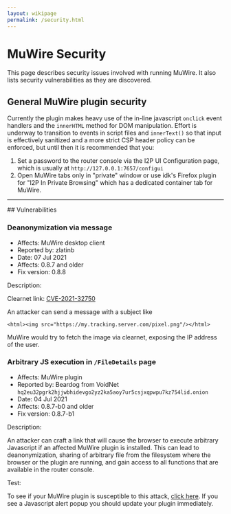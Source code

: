 ```yaml
---
layout: wikipage
permalink: /security.html
---
```

# MuWire Security

This page describes security issues involved with running MuWire.  It also lists security vulnerabilities as they are discovered.

## General MuWire plugin security

Currently the plugin makes heavy use of the in-line javascript `onclick` event handlers and the `innerHTML` method for DOM manipulation. Effort is underway to transition to events in script files and `innerText()` so that input is effectively sanitized and a more strict CSP header policy can be enforced, but until then it is recommended that you:

1. Set a password to the router console via the I2P UI Configuration page, which is usually at `http://127.0.0.1:7657/configui`
2. Open MuWire tabs only in "private" window or use idk's Firefox plugin for "I2P In Private Browsing" which has a dedicated container tab for MuWire.
<hr/>
## Vulnerabilities

### Deanonymization via message

* Affects: MuWire desktop client
* Reported by: zlatinb
* Date: 07 Jul 2021
* Affects: 0.8.7 and older
* Fix version: 0.8.8

Description:

Clearnet link: [CVE-2021-32750](https://cve.mitre.org/cgi-bin/cvename.cgi?name=CVE-2021-32750)

An attacker can send a message with a subject like
```
<html><img src="https://my.tracking.server.com/pixel.png"/></html>
```
MuWire would try to fetch the image via clearnet, exposing the IP address of the user.


### Arbitrary JS execution in `/FileDetails` page

* Affects: MuWire plugin
* Reported by: Beardog from VoidNet `hq2eu32pgrk2hjjwbhidevgo2yz2ka5aoy7ur5csjxqpwpu7kz754lid.onion`
* Date: 04 Jul 2021
* Affects: 0.8.7-b0 and older
* Fix version: 0.8.7-b1

Description:

An attacker can craft a link that will cause the browser to execute arbitrary Javascript if an affected MuWire plugin is installed.  This can lead to deanonymization, sharing of arbitrary file from the filesystem where the browser or the plugin are running, and gain access to all functions that are available in the router console.

Test:

To see if your MuWire plugin is susceptible to this attack, <a href="http://127.0.0.1:7657/MuWire/FileDetails?path=Lw==,PGltZyBzcmM9InRlc3QiIG9uZXJyb3I9ImphdmFzY3JpcHQ6YWxlcnQoMSkiPgo=">click here</a>.  If you see a Javascript alert popup you should update your plugin immediately.
